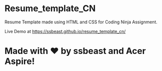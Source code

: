 # Resume_template_CN

 Resume Template made using HTML and CSS for Coding Ninja Assignment.
 
 Live Demo at https://ssbeast.github.io/resume_template_cn/
 
# Made with :heart: by ssbeast and Acer Aspire!
